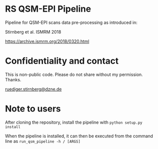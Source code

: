 # RS QSM-EPI Pipeline

Pipeline for QSM-EPI scans data pre-processing as introduced in:

Stirnberg et al. ISMRM 2018

https://archive.ismrm.org/2018/0320.html

# Confidentiality and contact

This is non-public code. Please do not share without my permission. Thanks.

ruediger.stirnberg@dzne.de

# Note to users

After cloning the repository, install the pipeline with `python setup.py install`

When the pipeline is installed, it can then be executed from the command line as `run_qsm_pipeline -h / [ARGS]`
